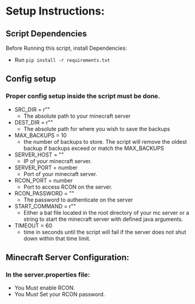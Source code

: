 # Setup Instructions:

## Script Dependencies
Before Running this script, install Dependencies:
- Run `pip install -r requirements.txt`

## Config setup
### Proper config setup inside the script must be done.
- SRC_DIR = r""
    - The absolute path to your minecraft server
- DEST_DIR = r""
    - The absolute path for where you wish to save the backups
- MAX_BACKUPS = 10 
    - the number of backups to store. The script will remove the oldest backup if backups exceed or match the MAX_BACKUPS
- SERVER_HOST = ""
    - IP of your minecraft server.
- SERVER_PORT = number
    - Port of your minecraft server.
- RCON_PORT = number
    - Port to access RCON on the server.
- RCON_PASSWORD = ""
    - The password to authenticate on the server
- START_COMMAND = r""
    - Either a bat file located in the root directory of your mc server or a string to start the minecraft server with defined java arguments.
- TIMEOUT = 60
    - time in seconds until the script will fail if the server does not shut down within that time limit.
 
## Minecraft Server Configuration:
### In the server.properties file:
- You Must enable RCON.
- You Must Set your RCON password.

